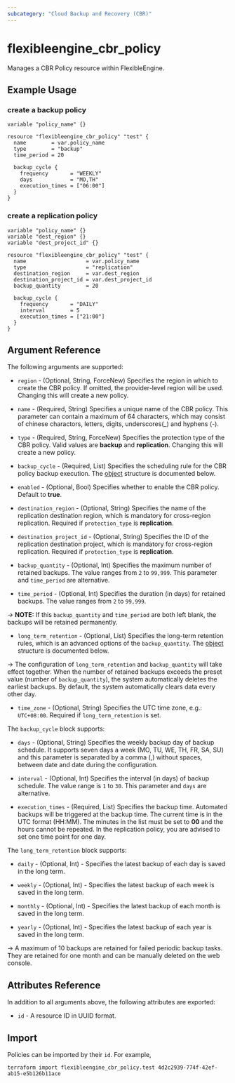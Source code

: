 ```yaml
---
subcategory: "Cloud Backup and Recovery (CBR)"
---
```


# flexibleengine_cbr_policy

Manages a CBR Policy resource within FlexibleEngine.

## Example Usage

### create a backup policy

```hcl
variable "policy_name" {}

resource "flexibleengine_cbr_policy" "test" {
  name        = var.policy_name
  type        = "backup"
  time_period = 20

  backup_cycle {
    frequency       = "WEEKLY"
    days            = "MO,TH"
    execution_times = ["06:00"]
  }
}
```

### create a replication policy

```hcl
variable "policy_name" {}
variable "dest_region" {}
variable "dest_project_id" {}

resource "flexibleengine_cbr_policy" "test" {
  name                   = var.policy_name
  type                   = "replication"
  destination_region     = var.dest_region
  destination_project_id = var.dest_project_id
  backup_quantity        = 20

  backup_cycle {
    frequency       = "DAILY"
    interval        = 5
    execution_times = ["21:00"]
  }
}
```

## Argument Reference

The following arguments are supported:

* `region` - (Optional, String, ForceNew) Specifies the region in which to create the CBR policy. If omitted, the
  provider-level region will be used. Changing this will create a new policy.

* `name` - (Required, String) Specifies a unique name of the CBR policy. This parameter can contain a maximum of 64
  characters, which may consist of chinese charactors, letters, digits, underscores(_) and hyphens (-).

* `type` - (Required, String, ForceNew) Specifies the protection type of the CBR policy.
  Valid values are **backup** and **replication**.
  Changing this will create a new policy.

* `backup_cycle` - (Required, List) Specifies the scheduling rule for the CBR policy backup execution.
  The [object](#cbr_policy_backup_cycle) structure is documented below.

* `enabled` - (Optional, Bool) Specifies whether to enable the CBR policy. Default to **true**.

* `destination_region` - (Optional, String) Specifies the name of the replication destination region, which is mandatory
  for cross-region replication. Required if `protection_type` is **replication**.

* `destination_project_id` - (Optional, String) Specifies the ID of the replication destination project, which is
  mandatory for cross-region replication. Required if `protection_type` is **replication**.

* `backup_quantity` - (Optional, Int) Specifies the maximum number of retained backups. The value ranges from `2` to
  `99,999`. This parameter and `time_period` are alternative.

* `time_period` - (Optional, Int) Specifies the duration (in days) for retained backups. The value ranges from `2` to
  `99,999`.

-> **NOTE:** If this `backup_quantity` and `time_period` are both left blank, the backups will be retained permanently.

* `long_term_retention` - (Optional, List) Specifies the long-term retention rules, which is an advanced options of
  the `backup_quantity`. The [object](#cbr_policy_long_term_retention) structure is documented below.

-> The configuration of `long_term_retention` and `backup_quantity` will take effect together.
  When the number of retained backups exceeds the preset value (number of `backup_quantity`), the system automatically
  deletes the earliest backups. By default, the system automatically clears data every other day.

* `time_zone` - (Optional, String) Specifies the UTC time zone, e.g.: `UTC+08:00`.
  Required if `long_term_retention` is set.

<a name="cbr_policy_backup_cycle"></a>
The `backup_cycle` block supports:

* `days` - (Optional, String) Specifies the weekly backup day of backup schedule. It supports seven days a week (MO, TU,
  WE, TH, FR, SA, SU) and this parameter is separated by a comma (,) without spaces, between date and date during the
  configuration.

* `interval` - (Optional, Int) Specifies the interval (in days) of backup schedule. The value range is `1` to `30`. This
  parameter and `days` are alternative.

* `execution_times` - (Required, List) Specifies the backup time. Automated backups will be triggered at the backup
  time. The current time is in the UTC format (HH:MM). The minutes in the list must be set to **00** and the hours
  cannot be repeated. In the replication policy, you are advised to set one time point for one day.

<a name="cbr_policy_long_term_retention"></a>
The `long_term_retention` block supports:

* `daily` - (Optional, Int) - Specifies the latest backup of each day is saved in the long term.

* `weekly` - (Optional, Int) - Specifies the latest backup of each week is saved in the long term.

* `monthly` - (Optional, Int) - Specifies the latest backup of each month is saved in the long term.

* `yearly` - (Optional, Int) - Specifies the latest backup of each year is saved in the long term.

-> A maximum of 10 backups are retained for failed periodic backup tasks. They are retained for one month and can be
  manually deleted on the web console.

## Attributes Reference

In addition to all arguments above, the following attributes are exported:

* `id` - A resource ID in UUID format.

## Import

Policies can be imported by their `id`. For example,

```
terraform import flexibleengine_cbr_policy.test 4d2c2939-774f-42ef-ab15-e5b126b11ace
```
